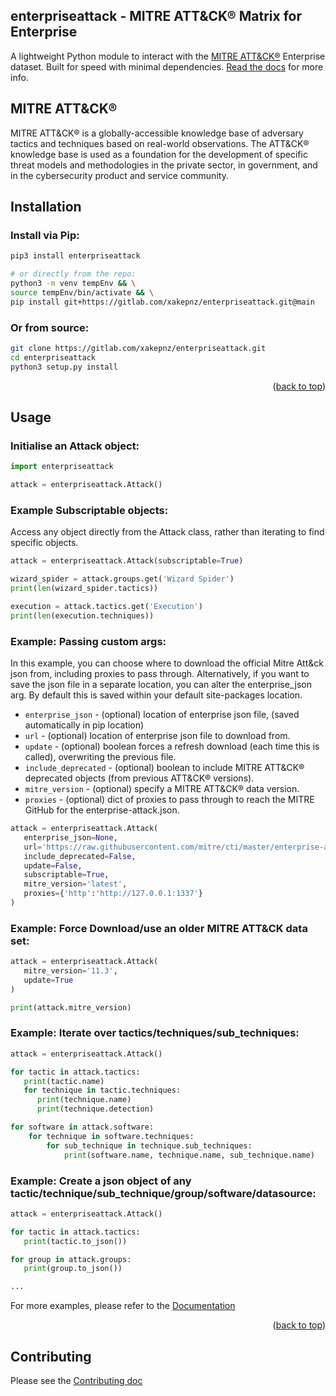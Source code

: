 ## enterpriseattack - MITRE ATT&CK® Matrix for Enterprise

A lightweight Python module to interact with the [MITRE ATT&CK®](https://attack.mitre.org/) Enterprise dataset. Built for speed with minimal dependencies. [Read the docs](https://gitlab.com/xakepnz/enterpriseattack/tree/main/docs) for more info.

## MITRE ATT&CK®

MITRE ATT&CK® is a globally-accessible knowledge base of adversary tactics and techniques based on real-world observations. The ATT&CK® knowledge base is used as a foundation for the development of specific threat models and methodologies in the private sector, in government, and in the cybersecurity product and service community.

## Installation

### Install via Pip:
   ```sh
   pip3 install enterpriseattack

   # or directly from the repo:
   python3 -m venv tempEnv && \
   source tempEnv/bin/activate && \
   pip install git+https://gitlab.com/xakepnz/enterpriseattack.git@main
   ```

### Or from source:
   ```sh
   git clone https://gitlab.com/xakepnz/enterpriseattack.git
   cd enterpriseattack
   python3 setup.py install
   ```

<p align="right">(<a href="#top">back to top</a>)</p>

## Usage

### Initialise an Attack object:
```py
import enterpriseattack

attack = enterpriseattack.Attack()
```

### Example Subscriptable objects:
Access any object directly from the Attack class, rather than iterating to find specific objects.

```py
attack = enterpriseattack.Attack(subscriptable=True)

wizard_spider = attack.groups.get('Wizard Spider')
print(len(wizard_spider.tactics))

execution = attack.tactics.get('Execution')
print(len(execution.techniques))
```

### Example: Passing custom args:
In this example, you can choose where to download the official Mitre Att&ck json from, including proxies to pass through. Alternatively, if you want to save the json file in a separate location, you can alter the enterprise_json arg. By default this is saved within your default site-packages location.

* `enterprise_json` - (optional) location of enterprise json file, (saved automatically in pip location)
* `url` - (optional) location of enterprise json file to download from.
* `update` - (optional) boolean forces a refresh download (each time this is called), overwriting the previous file.
* `include_deprecated` - (optional) boolean to include MITRE ATT&CK® deprecated objects (from previous ATT&CK® versions).
* `mitre_version` - (optional) specify a MITRE ATT&CK® data version.
* `proxies` - (optional) dict of proxies to pass through to reach the MITRE GitHub for the enterprise-attack.json.

```py
attack = enterpriseattack.Attack(
   enterprise_json=None,
   url='https://raw.githubusercontent.com/mitre/cti/master/enterprise-attack/enterprise-attack.json',
   include_deprecated=False,
   update=False,
   subscriptable=True,
   mitre_version='latest',
   proxies={'http':'http://127.0.0.1:1337'}
)
```

### Example: Force Download/use an older MITRE ATT&CK data set:
```py
attack = enterpriseattack.Attack(
   mitre_version='11.3',
   update=True
)

print(attack.mitre_version)
```

### Example: Iterate over tactics/techniques/sub_techniques:
```py
attack = enterpriseattack.Attack()

for tactic in attack.tactics:
   print(tactic.name)
   for technique in tactic.techniques:
      print(technique.name)
      print(technique.detection)

for software in attack.software:
    for technique in software.techniques:
        for sub_technique in technique.sub_techniques:
            print(software.name, technique.name, sub_technique.name)
```

### Example: Create a json object of any tactic/technique/sub_technique/group/software/datasource:
```py
attack = enterpriseattack.Attack()

for tactic in attack.tactics:
   print(tactic.to_json())

for group in attack.groups:
   print(group.to_json())

...
```

For more examples, please refer to the [Documentation](https://gitlab.com/xakepnz/enterpriseattack/tree/main/docs)

<p align="right">(<a href="#top">back to top</a>)</p>

## Contributing

Please see the [Contributing doc](CONTRIBUTING.md)
